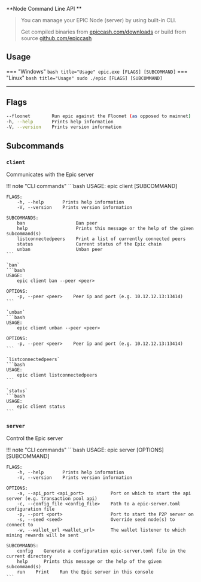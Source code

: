 **Node Command Line API **

> You can manage your EPIC Node (server) by using built-in CLI.
> 
> Get compiled binaries from [epiccash.com/downloads](https://epiccash.com/downloads/)
> or build from source [github.com/epiccash](https://github.com/EpicCash)

## Usage
=== "Windows"
    ``` bash title="Usage"
    epic.exe [FLAGS] [SUBCOMMAND]
    ```
=== "Linux"
    ``` bash title="Usage"
    sudo ./epic [FLAGS] [SUBCOMMAND]
    ```
<hr />

## Flags 
```bash
--floonet        Run epic against the Floonet (as opposed to mainnet)
-h, --help       Prints help information
-V, --version    Prints version information
```

## Subcommands
### `client`

Communicates with the Epic server

!!! note "CLI commands"
    ```bash
    USAGE:
        epic client [SUBCOMMAND]
    
    FLAGS:
        -h, --help       Prints help information
        -V, --version    Prints version information
    
    SUBCOMMANDS:
        ban                   Ban peer
        help                  Prints this message or the help of the given subcommand(s)
        listconnectedpeers    Print a list of currently connected peers
        status                Current status of the Epic chain
        unban                 Unban peer
    ```
    
    `ban`
    ```bash
    USAGE:
        epic client ban --peer <peer>
    
    OPTIONS:
        -p, --peer <peer>    Peer ip and port (e.g. 10.12.12.13:13414)
    ```
    
    `unban`
    ```bash
    USAGE:
        epic client unban --peer <peer>
    
    OPTIONS:
        -p, --peer <peer>    Peer ip and port (e.g. 10.12.12.13:13414)
    ```
    
    `listconnectedpeers`
    ```bash
    USAGE:
        epic client listconnectedpeers
    ```
    
    `status`
    ```bash
    USAGE:
        epic client status
    ```

### `server`

Control the Epic server

!!! note "CLI commands"
    ```bash
    USAGE:
        epic server [OPTIONS] [SUBCOMMAND]
    
    FLAGS:
        -h, --help       Prints help information
        -V, --version    Prints version information
    
    OPTIONS:
        -a, --api_port <api_port>          Port on which to start the api server (e.g. transaction pool api)
        -c, --config_file <config_file>    Path to a epic-server.toml configuration file
        -p, --port <port>                  Port to start the P2P server on
        -s, --seed <seed>                  Override seed node(s) to connect to
        -w, --wallet_url <wallet_url>      The wallet listener to which mining rewards will be sent
    
    SUBCOMMANDS:
        config    Generate a configuration epic-server.toml file in the current directory
        help      Prints this message or the help of the given subcommand(s)
        run    Print    Run the Epic server in this console
    ```

